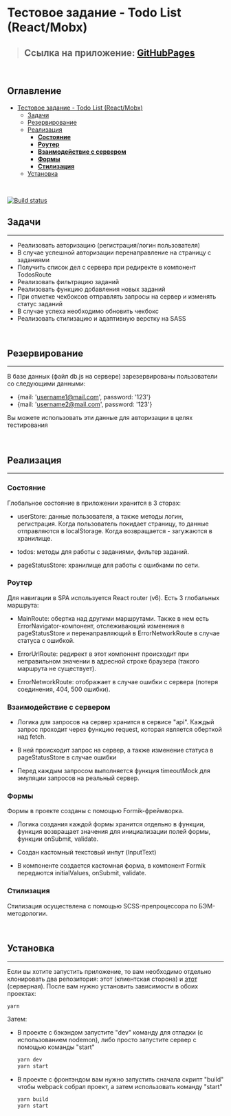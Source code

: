 # Тестовое задание - Todo List (React/Mobx)

> ## Ссылка на приложение: [**GitHubPages**][GitHubPages]

<br/>

<h2>Оглавление</h2>

- [Тестовое задание - Todo List (React/Mobx)](#тестовое-задание---todo-list-reactmobx)
  - [Задачи](#задачи)
  - [Резервирование](#резервирование)
  - [Реализация](#реализация)
    - [**Состояние**](#состояние)
    - [**Роутер**](#роутер)
    - [**Взаимодействие с сервером**](#взаимодействие-с-сервером)
    - [**Формы**](#формы)
    - [**Стилизация**](#стилизация)
  - [Установка](#установка)

</br>

[![Build status](https://ci.appveyor.com/api/projects/status/9434x2hhpl9ryq4y/branch/master?svg=true)](https://ci.appveyor.com/project/KirillKazakoff/mobxtodo/branch/master)

## Задачи
<hr/>

- Реализовать авторизацию (регистрация/логин пользователя)
- В случае успешной авторизации перенаправление на страницу с заданиями 
- Получить список дел с сервера при редиректе в компонент TodosRoute
- Реализовать фильтрацию заданий
- Реализовать функцию добавления новых заданий
- При отметке чекбоксов отправлять запросы на сервер и изменять статус заданий
- В случае успеха необходимо обновить чекбокс
- Реализовать стилизацию и адаптивную верстку на SASS
  
</br>

## Резервирование
<hr/>

В базе данных (файл db.js на сервере) зарезервированы пользователи со следующими данными:

- {mail: 'username1@mail.com', password: '123'}
- {mail: 'username2@mail.com', password: '123'}

Вы можете использовать эти данные для авторизации в целях тестирования

</br>

## Реализация
<hr/>

### **Состояние**
Глобальное состояние в приложении хранится в 3 сторах:
- userStore: данные пользователя, а также методы логин, регистрация. Когда пользователь покидает страницу, то данные отправляются в localStorage. Когда возвращается - загужаются в хранилище.

- todos: методы для работы с заданиями, фильтер заданий.

- pageStatusStore: хранилище для работы с ошибками по сети. 

### **Роутер**
Для навигации в SPA используется React router (v6). Есть 3 глобальных маршрута:
- MainRoute: обертка над другими маршрутами. Также в нем есть ErrorNavigator-компонент, отслеживающий изменения в pageStatusStore и перенаправляющий в ErrorNetworkRoute в случае статуса с ошибкой.
  
- ErrorUrlRoute: редирект в этот компонент происходит при неправильном значении в адресной строке браузера (такого маршрута не существует).
  
- ErrorNetworkRoute: отображает в случае ошибки с сервера (потеря соединения, 404, 500 ошибки). 

### **Взаимодействие с сервером**
- Логика для запросов на сервер хранится в сервисе "api". Каждый запрос проходит через функцию request, которая является оберткой над fetch. 
  
- В ней происходит запрос на сервер, а также изменение статуса в pageStatusStore в случае ошибки

- Перед каждым запросом выполняется функция timeoutMock для эмуляции запросов на реальный сервер.

### **Формы**
Формы в проекте созданы с помощью Formik-фреймворка. 
- Логика создания каждой формы хранится отдельно в функции, функция возвращает значения для инициализации полей формы, функции onSubmit, validate. 
  
- Создан кастомный текстовый инпут (InputText)
  
- В компоненте создается кастомная форма, в компонент Formik передаются initialValues, onSubmit, validate.

### **Стилизация**
Стилизация осуществлена с помощью SCSS-препроцессора по БЭМ-методологии. 

</br>

## Установка
<hr/>

Если вы хотите запустить приложение, то вам необходимо отдельно клонировать два репозитория: этот (клиентская сторона) и [этот] (серверная).
После вам нужно установить зависимости в обоих проектах:
```sh
yarn
```
Затем:
- В проекте с бэкэндом запустите "dev" команду для отладки (с использованием nodemon), либо просто запустите сервер с помощью команды "start"
    ```sh
    yarn dev
    yarn start
    ``` 

- В проекте с фронтэндом вам нужно запустить сначала скрипт "build" чтобы webpack собрал проект, а затем использовать команду "start"
  ```sh
  yarn build
  yarn start
  ```

</br>

<!-- Links in text -->

[этот]:https://github.com/KirillKazakoff/MobxTodosBack
[GitHubPages]: https://kirillkazakoff.github.io/mobxTodo/